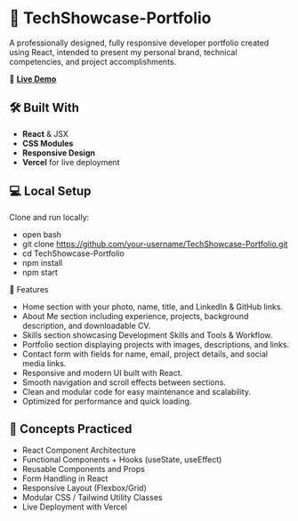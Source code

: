 # 🚀 TechShowcase-Portfolio

A professionally designed, fully responsive developer portfolio created using React, intended to present my personal brand, technical competencies, and project accomplishments.

🔗 [**Live Demo**](https://tech-showcase-portfolio-git-main-youssefs-projects-002e8adb.vercel.app)

## 🛠️ Built With

- **React** & JSX
- **CSS Modules**
- **Responsive Design**
- **Vercel** for live deployment

## 💻 Local Setup

Clone and run locally:

- open bash
- git clone https://github.com/your-username/TechShowcase-Portfolio.git
- cd TechShowcase-Portfolio
- npm install
- npm start

🎨 Features

- Home section with your photo, name, title, and LinkedIn & GitHub links.
- About Me section including experience, projects, background description, and downloadable CV.
- Skills section showcasing Development Skills and Tools & Workflow.
- Portfolio section displaying projects with images, descriptions, and links.
- Contact form with fields for name, email, project details, and social media links.
- Responsive and modern UI built with React.
- Smooth navigation and scroll effects between sections.
- Clean and modular code for easy maintenance and scalability.
- Optimized for performance and quick loading.

## 🚀 Concepts Practiced

- React Component Architecture
- Functional Components + Hooks (useState, useEffect)
- Reusable Components and Props
- Form Handling in React
- Responsive Layout (Flexbox/Grid)
- Modular CSS / Tailwind Utility Classes
- Live Deployment with Vercel
